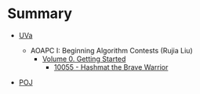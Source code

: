 # Summary #

- [UVa](README.md#sec:uva)
  - AOAPC I: Beginning Algorithm Contests (Rujia Liu)
    - [Volume 0. Getting Started](uva/aoapc1-vol0.md)
      - [10055 - Hashmat the Brave Warrior](uva/aoapc1-vol0.md#pro:10055)

- [POJ](README.md#sec:poj)
